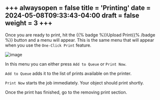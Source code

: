 +++
alwaysopen = false
title = 'Printing'
date = 2024-05-08T09:33:43-04:00
draft = false
weight = 3
+++
--- 

Once you are ready to print, hit the {{% badge %}}Upload Print{{% /badge %}} button and a menu will appear. This is the same menu that will appear when you use the `One-Click Print` feature.

![image](/images/30.png)

In this menu you can either press `Add to Queue` or `Print Now`.

`Add to Queue` adds it to the list of prints available on the printer.

`Print Now` starts the job immediately. Your object should print shortly.

Once the print has finished, go to the removing print section.